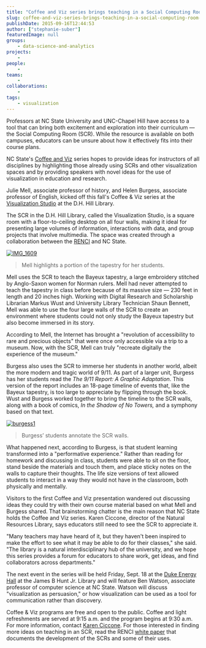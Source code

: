 ```yaml
---
title: "Coffee and Viz series brings teaching in a Social Computing Room to life"
slug: coffee-and-viz-series-brings-teaching-in-a-social-computing-room-to-life
publishDate: 2015-09-16T12:44:53
author: ["stephanie-suber"]
featuredImage: null
groups:
    - data-science-and-analytics
projects:
    - 
people:
    - 
teams: 
    - 
collaborations:
    - 
tags:
    - visualization
---
```

Professors at NC State University and UNC-Chapel Hill have access to a tool that can bring both excitement and exploration into their curriculum — the Social Computing Room (SCR). While the resource is available on both campuses, educators can be unsure about how it effectively fits into their course plans.

NC State's [Coffee and Viz](http://www.lib.ncsu.edu/events/series/coffee-and-viz) series hopes to provide ideas for instructors of all disciplines by highlighting those already using SCRs and other visualization spaces and by providing speakers with novel ideas for the use of visualization in education and research.

Julie Mell, associate professor of history, and Helen Burgess, associate professor of English, kicked off this fall's Coffee & Viz series at the [Visualization Studio](http://www.lib.ncsu.edu/spaces/visualization-studio) at the D.H. Hill Library.

The SCR in the D.H. Hill Library, called the Visualization Studio, is a square room with a floor-to-ceiling desktop on all four walls, making it ideal for presenting large volumes of information, interactions with data, and group projects that involve multimedia. The space was created through a collaboration between the [RENCI](https://renci.org/) and NC State.

[![IMG_1609](https://renci.org/wp-content/uploads/2015/09/IMG_1609.jpg)](https://renci.org/wp-content/uploads/2015/09/IMG_1609.jpg)
> Mell highlights a portion of the tapestry for her students.

Mell uses the SCR to teach the Bayeux tapestry, a large embroidery stitched by Anglo-Saxon women for Norman rulers. Mell had never attempted to teach the tapestry in class before because of its massive size &mdash; 230 feet in length and 20 inches high. Working with Digital Research and Scholarship Librarian Markus Wust and University Library Technician Shaun Bennett, Mell was able to use the four large walls of the SCR to create an environment where students could not only study the Bayeux tapestry but also become immersed in its story.

According to Mell, the Internet has brought a "revolution of accessibility to rare and precious objects" that were once only accessible via a trip to a museum. Now, with the SCR, Mell can truly "recreate digitally the experience of the museum."

Burgess also uses the SCR to immerse her students in another world, albeit the more modern and tragic world of 9/11. As part of a larger unit, Burgess has her students read the _The 9/11 Report: A Graphic Adaptation_. This version of the report includes an 18-page timeline of events that, like the Bayeux tapestry, is too large to appreciate by flipping through the book. Wust and Burgess worked together to bring the timeline to the SCR walls, along with a book of comics, _In the Shadow of No Towers,_ and a symphony based on that text.

[![burgess1](https://renci.org/wp-content/uploads/2015/09/burgess1.jpg)](https://renci.org/wp-content/uploads/2015/09/burgess1.jpg)
> Burgess’ students annotate the SCR walls.

What happened next, according to Burgess, is that student learning transformed into a "performative experience." Rather than reading for homework and discussing in class, students were able to sit on the floor, stand beside the materials and touch them, and place sticky notes on the walls to capture their thoughts. The life size versions of text allowed students to interact in a way they would not have in the classroom, both physically and mentally.

Visitors to the first Coffee and Viz presentation wandered out discussing ideas they could try with their own course material based on what Mell and Burgess shared. That brainstorming chatter is the main reason that NC State holds the Coffee and Viz series. Karen Ciccone, director of the Natural Resources Library, says educators still need to see the SCR to appreciate it.

"Many teachers may have heard of it, but they haven't been inspired to make the effort to see what it may be able to do for their classes," she said. "The library is a natural interdisciplinary hub of the university, and we hope this series provides a forum for educators to share work, get ideas, and find collaborators across departments."

The next event in the series will be held Friday, Sept. 18 at the [Duke Energy Hall](http://www.lib.ncsu.edu/spaces/duke-energy-hall) at the James B Hunt Jr. Library and will feature Ben Watson, associate professor of computer science at NC State. Watson will discuss "visualization as persuasion," or how visualization can be used as a tool for communication rather than discovery.

Coffee & Viz programs are free and open to the public. Coffee and light refreshments are served at 9:15 a.m. and the program begins at 9:30 a.m. For more information, contact [Karen Ciccone](mailto:kacollin@ncsu.edu?subject=Coffee%20%26%20Viz%20series). For those interested in finding more ideas on teaching in an SCR, read the RENCI [white paper](https://renci.org/wp-content/uploads/2015/06/SCR-WhitePaper-FINAL-6.29.15.pdf) that documents the development of the SCRs and some of their uses.

